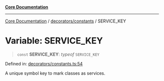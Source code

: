 [**Core Documentation**](../../../README.md)

***

[Core Documentation](../../../README.md) / [decorators/constants](../README.md) / SERVICE\_KEY

# Variable: SERVICE\_KEY

> `const` **SERVICE\_KEY**: *typeof* `SERVICE_KEY`

Defined in: [decorators/constants.ts:54](https://github.com/stonemjs/core/blob/85781fe5b87769612839dd6b850ba45186d357fa/src/decorators/constants.ts#L54)

A unique symbol key to mark classes as services.
